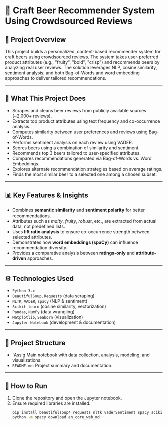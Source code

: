 # 🍺 Craft Beer Recommender System Using Crowdsourced Reviews

## 📘 Project Overview
This project builds a personalized, content-based recommender system for craft beers using crowdsourced reviews. The system takes user-preferred product attributes (e.g., "fruity", "bold", "crisp") and recommends beers by analyzing real user reviews. The solution leverages NLP, cosine similarity, sentiment analysis, and both Bag-of-Words and word embedding approaches to deliver tailored recommendations.

---

## 🧠 What This Project Does
- Scrapes and cleans beer reviews from publicly available sources (~2,000+ reviews).
- Extracts top product attributes using text frequency and co-occurrence analysis.
- Computes similarity between user preferences and reviews using Bag-of-Words.
- Performs sentiment analysis on each review using VADER.
- Scores beers using a combination of similarity and sentiment.
- Recommends top 3 beers tailored to user-specified attributes.
- Compares recommendations generated via Bag-of-Words vs. Word Embeddings.
- Explores alternate recommendation strategies based on average ratings.
- Finds the most similar beer to a selected one among a chosen subset.

---

## 📊 Key Features & Insights
- Combines **semantic similarity** and **sentiment polarity** for better recommendations.
- Attributes such as *malty*, *fruity*, *robust*, etc., are extracted from actual data, not predefined lists.
- Uses **lift ratio analysis** to ensure co-occurrence strength between selected attributes.
- Demonstrates how **word embeddings (spaCy)** can influence recommendation diversity.
- Provides a comparative analysis between **ratings-only** and **attribute-driven** approaches.

---

## ⚙️ Technologies Used
- `Python 3.x`
- `BeautifulSoup`, `Requests` (data scraping)
- `NLTK`, `VADER`, `spaCy` (NLP & sentiment)
- `Scikit-learn` (cosine similarity, vectorization)
- `Pandas`, `NumPy` (data wrangling)
- `Matplotlib`, `Seaborn` (visualization)
- `Jupyter Notebook` (development & documentation)

---

## 📂 Project Structure
- `Assig Main notebook with data collection, analysis, modeling, and visualizations.
- `README.md`: Project summary and documentation.

---

## 🚀 How to Run
1. Clone the repository and open the Jupyter notebook.
2. Ensure required libraries are installed:
   ```bash
   pip install beautifulsoup4 requests nltk vaderSentiment spacy scikit-learn pandas matplotlib seaborn
   python -m spacy download en_core_web_md

